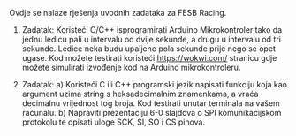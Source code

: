 Ovdje se nalaze rješenja uvodnih zadataka za FESB Racing.

1. Zadatak:
   Koristeći C/C++ isprogramirati Arduino Mikrokontroler tako da jednu ledicu pali u intervalu od dvije sekunde, a drugu u intervalu od tri sekunde.
   Ledice neka budu upaljene pola sekunde prije nego se opet ugase. Kod možete testirati koristeći https://wokwi.com/ stranicu gdje možete simulirati izvođenje kod na
   Arduino mikrokontroleru.

2. Zadatak:
   a) Koristeći C ili C++ programski jezik napisati funkciju koja kao argument uzima string s heksadecimalnim znamenkama, a vraća decimalnu vrijednost tog broja. Kod testirati
      unutar terminala na vašem računalu.
   b) Napraviti prezentaciju 6-0 slajdova o SPI komunikacijskom protokolu te opisati uloge SCK, SI, SO i CS pinova.
